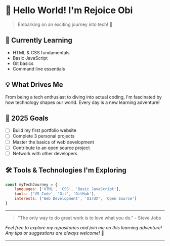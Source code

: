 # 👋 Hello World! I'm Rejoice Obi
> Embarking on an exciting journey into tech! 🚀

## 🌱 Currently Learning
- HTML & CSS fundamentals
- Basic JavaScript
- Git basics
- Command line essentials

## 💡 What Drives Me
From being a tech enthusiast to diving into actual coding, I'm fascinated by how technology shapes our world. Every day is a new learning adventure!

## 🎯 2025 Goals
- [ ] Build my first portfolio website
- [ ] Complete 3 personal projects
- [ ] Master the basics of web development
- [ ] Contribute to an open source project
- [ ] Network with other developers

## 🛠️ Tools & Technologies I'm Exploring
```javascript
const myTechJourney = {
    languages: ['HTML', 'CSS', 'Basic JavaScript'],
    tools: ['VS Code', 'Git', 'GitHub'],
    interests: ['Web Development', 'UI/UX', 'Open Source']
}
```

---
> "The only way to do great work is to love what you do." - Steve Jobs

*Feel free to explore my repositories and join me on this learning adventure! Any tips or suggestions are always welcome!* 🌟

---

